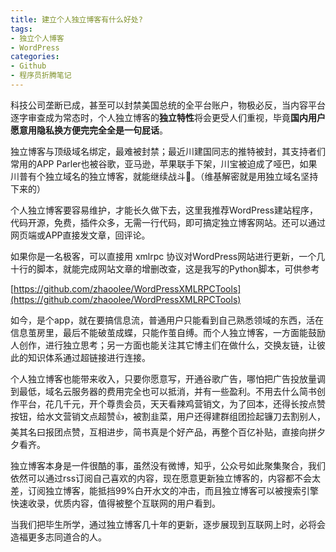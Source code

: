 ```yaml
---
title: 建立个人独立博客有什么好处?
tags: 
- 独立个人博客
- WordPress
categories:
- Github
- 程序员折腾笔记
---
```



科技公司垄断已成，甚至可以封禁美国总统的全平台账户，物极必反，当内容平台逐字审查成为常态时，个人独立博客的**独立特性**将会更受人们重视，毕竟**国内用户愿意用隐私换方便完完全全是一句屁话**。


独立博客与顶级域名绑定，最难被封禁；最近川建国同志的推特被封，其支持者们常用的APP Parler也被谷歌，亚马逊，苹果联手下架，川宝被迫成了哑巴，如果川普有个独立域名的独立博客，就能继续战斗🙊。（维基解密就是用独立域名坚持下来的）


个人独立博客要容易维护，才能长久做下去，这里我推荐WordPress建站程序，代码开源，免费，插件众多，无需一行代码，即可搞定独立博客网站。还可以通过网页端或APP直接发文章，回评论。

如果你是一名极客，可以直接用 xmlrpc 协议对WordPress网站进行更新，一个几十行的脚本，就能完成网站文章的增删改查，这是我写的Python脚本，可供参考

[https://github.com/zhaoolee/WordPressXMLRPCTools](https://github.com/zhaoolee/WordPressXMLRPCTools)

如今，是个app，就在要搞信息流，普通用户只能看到自己熟悉领域的东西，活在信息茧房里，最后不能破茧成蝶，只能作茧自缚。而个人独立博客，一方面能鼓励人创作，进行独立思考；另一方面也能关注其它博主们在做什么，交换友链，让彼此的知识体系通过超链接进行连接。

个人独立博客也能带来收入，只要你愿意写，开通谷歌广告，哪怕把广告投放量调到最低，域名云服务器的费用完全也可以抵消，并有一些盈利。不用去什么简书创作平台，花几千元，开个尊贵会员，天天看辣鸡营销文，为了回本，还得长按点赞按钮，给水文营销文点超赞👍，被割韭菜，用户还得建群组团捡起镰刀去割别人，美其名曰报团点赞，互相进步，简书真是个好产品，再整个百亿补贴，直接向拼夕夕看齐。

独立博客本身是一件很酷的事，虽然没有微博，知乎，公众号如此聚集聚合，我们依然可以通过rss订阅自己喜欢的内容，现在愿意更新独立博客的，内容都不会太差，订阅独立博客，能抵挡99%白开水文的冲击，而且独立博客可以被搜索引擎快速收录，优质内容，值得被整个互联网的用户看到。

当我们把毕生所学，通过独立博客几十年的更新，逐步展现到互联网上时，必将会造福更多志同道合的人。